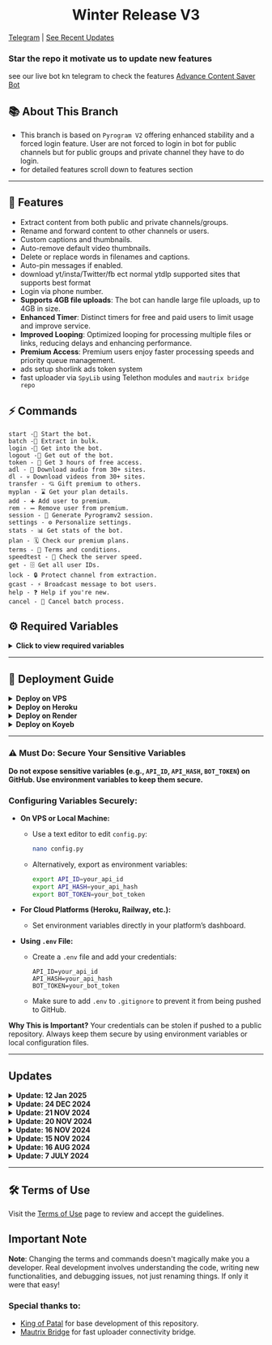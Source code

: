 <h1 align="center">
  Winter Release V3
</h1>

[Telegram](https://t.me/save_restricted_content_bots) | [See Recent Updates](https://github.com/devgaganin/Save-Restricted-Content-Bot-V2/tree/v3#updates)

### Star the repo it motivate us to update new features
see our live bot kn telegram to check the features [Advance Content Saver Bot](https://t.me/advance_content_saver_bot)

## 📚 About This Branch
- This branch is based on `Pyrogram V2` offering enhanced stability and a forced login feature. User are not forced to login in bot for public channels but for public groups and private channel they have to do login.
- for detailed features scroll down to features section

---

## 🔧 Features
- Extract content from both public and private channels/groups.
- Rename and forward content to other channels or users.
- Custom captions and thumbnails.
- Auto-remove default video thumbnails.
- Delete or replace words in filenames and captions.
- Auto-pin messages if enabled.
- download yt/insta/Twitter/fb ect normal ytdlp supported sites that supports best format
- Login via phone number.
- **Supports 4GB file uploads**: The bot can handle large file uploads, up to 4GB in size.
- **Enhanced Timer**: Distinct timers for free and paid users to limit usage and improve service.
- **Improved Looping**: Optimized looping for processing multiple files or links, reducing delays and enhancing performance.
- **Premium Access**: Premium users enjoy faster processing speeds and priority queue management.
- ads setup shorlink ads token system
- fast uploader via `SpyLib` using Telethon modules and `mautrix bridge repo`

## ⚡ Commands
```
start -🚀 Start the bot.
batch -🫠 Extract in bulk.
login -🔑 Get into the bot.
logout -🚪 Get out of the bot.
token - 🎲 Get 3 hours of free access.
adl - 👻 Download audio from 30+ sites.
dl - 💀 Download videos from 30+ sites.
transfer - 💘 Gift premium to others.
myplan - ⌛ Get your plan details.
add - ➕ Add user to premium.
rem - ➖ Remove user from premium.
session - 🧵 Generate Pyrogramv2 session.
settings - ⚙️ Personalize settings.
stats - 📊 Get stats of the bot.
plan - 🗓️ Check our premium plans.
terms - 🥺 Terms and conditions.
speedtest - 🚅 Check the server speed.
get - 🗄️ Get all user IDs.
lock - 🔒 Protect channel from extraction.
gcast - ⚡ Broadcast message to bot users.
help - ❓ Help if you're new.
cancel - 🚫 Cancel batch process.

```

## ⚙️ Required Variables

<details>
<summary><b>Click to view required variables</b></summary>

To run the bot, you'll need to configure a few sensitive variables. Here's how to set them up securely:

- **`API_ID`**: Your API ID from [telegram.org](https://my.telegram.org/auth).
- **`API_HASH`**: Your API Hash from [telegram.org](https://my.telegram.org/auth).
- **`BOT_TOKEN`**: Get your bot token from [@BotFather](https://t.me/botfather).
- **`OWNER_ID`**: Use [@missrose_bot](https://t.me/missrose_bot) to get your user ID by sending `/info`.
- **`CHANNEL_ID`**: The ID of the channel for forced subscription.
- **`LOG_GROUP`**: A group or channel where the bot logs messages. Forward a message to [@userinfobot](https://t.me/userinfobot) to get your channel/group ID.
- **`MONGO_DB`**: A MongoDB URL for storing session data (recommended for security).
  
### Additional Configuration Options:
- **`STRING`**: (Optional) Add your **premium account session string** here to allow 4GB file uploads. This is **optional** and can be left empty if not used.
- **`FREEMIUM_LIMIT`**: Default is `0`. Set this to any value you want to allow free users to extract content. If set to `0`, free users will not have access to any extraction features.
- **`PREMIUM_LIMIT`**: Default is `500`. This is the batch limit for premium users. You can customize this to allow premium users to process more links/files in one batch.
- **`YT_COOKIES`**: Yt cookies for downloading yt videos 
- **`INSTA_COOKIES`**: If you want to enable instagram downloading fill cookiesn

** How to get cookies ??** : use mozila firfox if on android or use chrome on desktop and download extension get this cookie or any Netscape Cookies (HTTP Cookies) extractor and use that 

### Monetization (Optional):
- **`WEBSITE_URL`**: (Optional) This is the domain for your monetization short link service. Provide the shortener's domain name, for example: `upshrink.com`. Do **not** include `www` or `https://`. The default link shortener is already set.
- **`AD_API`**: (Optional) The API key from your link shortener service (e.g., **Upshrink**, **AdFly**, etc.) to monetize links. Enter the API provided by your shortener.

> **Important:** Always keep your credentials secure! Never hard-code them in the repository. Use environment variables or a `.env` file.

</details>

---

## 🚀 Deployment Guide

<details>
<summary><b>Deploy on VPS</b></summary>

1. Fork the repo.
2. Update `config.py` with your values.
3. Run the following:
   ```bash
   sudo apt update
   sudo apt install ffmpeg git python3-pip
   git clone your_repo_link
   cd your_repo_name
   pip3 install -r requirements.txt
   python3 -m devgagan
   ```

- To run the bot in the background:
  ```bash
  screen -S gagan
  python3 -m devgagan
  ```
  - Detach: `Ctrl + A`, then `Ctrl + D`
  - To stop: `screen -r gagan` and `screen -S gagan -X quit`

</details>

<details>
<summary><b>Deploy on Heroku</b></summary>

1. Fork and Star the repo.
2. Click [Deploy on Heroku](https://heroku.com/deploy).
3. Enter required variables and click deploy ✅.

</details>

<details>
<summary><b>Deploy on Render</b></summary>

1. Fork and star the repo.
2. Edit `config.py` or set environment variables on Render.
3. Go to [render.com](https://render.com), sign up/log in.
4. Create a new web service, select the free plan.
5. Connect your GitHub repo and deploy ✅.

</details>

<details>
<summary><b>Deploy on Koyeb</b></summary>

1. Fork and star the repo.
2. Edit `config.py` or set environment variables on Koyeb.
3. Create a new service, select `Dockerfile` as build type.
4. Connect your GitHub repo and deploy ✅.

</details>

---
### ⚠️ Must Do: Secure Your Sensitive Variables

**Do not expose sensitive variables (e.g., `API_ID`, `API_HASH`, `BOT_TOKEN`) on GitHub. Use environment variables to keep them secure.**

### Configuring Variables Securely:

- **On VPS or Local Machine:**
  - Use a text editor to edit `config.py`:
    ```bash
    nano config.py
    ```
  - Alternatively, export as environment variables:
    ```bash
    export API_ID=your_api_id
    export API_HASH=your_api_hash
    export BOT_TOKEN=your_bot_token
    ```

- **For Cloud Platforms (Heroku, Railway, etc.):**
  - Set environment variables directly in your platform’s dashboard.

- **Using `.env` File:**
  - Create a `.env` file and add your credentials:
    ```
    API_ID=your_api_id
    API_HASH=your_api_hash
    BOT_TOKEN=your_bot_token
    ```
  - Make sure to add `.env` to `.gitignore` to prevent it from being pushed to GitHub.

**Why This is Important?**
Your credentials can be stolen if pushed to a public repository. Always keep them secure by using environment variables or local configuration files.

---

## Updates
<details>
<summary><b>Update: 12 Jan 2025</b></summary>
  
- Fixed blocking and stopping of bot
- Fixed public topic or not topic group extraction (no need of formatting link) login required
- added upload method for public group also
- added `freez` command to remove the expired user with summary (auto removal of funtion is added but still if you want to execute)
- rest explore the updates
</details>

<details>
  
<summary><b>Update: 24 DEC 2024</b></summary>

**1. 4GB Upload Support**  
   - **New feature**: The bot now supports **uploading files as large as 4GB**. This is particularly useful for users working with larger media content.  
   - **How to enable**: To allow **4GB file uploads**, you must add your **premium session string** in the `STRING` variable in the `config.py` file. This session string is only required for **premium users**.

**2. New Upload Method**  
   - A new, optimized **upload method** has been added for handling large file uploads more efficiently.  
   - **What changed**: Previously, large files could cause slow uploads or issues. This method helps avoid those problems and ensures smoother processing.  
   - **Note**: The upload method now handles large files seamlessly, reducing upload time and improving performance.

**3. Fixed Blocking Issue**  
   - **Resolved blocking issues**: We identified and fixed an issue that caused the bot to get blocked during the extraction or upload process, particularly when processing certain content.  
   - **How it works now**: The bot will continue to process and extract content without interruptions or blocks, improving reliability and reducing downtime.

**4. Added `/token` Method**  
   - **New command**: A new `/token` method has been added for **short link functionality**. This command generates a token for using monetization features.  
   - **Configuration**:  
     - To use this feature, you must configure the **API key** and **URL** for your short link provider.  
     - Fill in the `AD_API` (API key) and `WEBSITE_URL` (short link service domain) in the `config.py`.  
     - **Note**: This feature is optional and only needed if you plan to use the bot for monetizing links.

**5. Spylib Integration**  
   - **Spylib added**: We have integrated **Spylib** functionality to enhance certain features. Spylib helps improve the bot’s ability to extract and handle content.  
   - **How to set up**: For details on how to configure **Spylib**, refer to the **Spylib Code Section** in the README for a step-by-step guide.

**6. Fixed Button Issues**  
   - **Fixed broken button functionality**: There were issues where the bot’s buttons were not responding or clicking properly. This has been resolved, and now the buttons will work as expected.  
   - **What’s fixed**: Buttons for commands like `/start`, `/help`, `/cancel`, and others should now work smoothly.
**7. Added ytdlp back in this version:**
   - You can use command /dl or /adl for enabling this fill up ytdlp vars i.e. YT_COOKIES and INSTA_COOKIES
   - you have to rename `ytdl.txt` to `ytdl.py` if want to enable from `devgagan/modules/ytdl.txt`

### 🛠 Important Changes and Notes

**1. Filename Deletion Behavior**  
   - **Delete Word Behavior**: 
     - If a word is added to the **"delete words list"**, it **will not be used in the filename**. This ensures that unwanted words are completely excluded from the filenames.  
     - Example: If the word `deleteword` is added to the list, it will **not appear in the filename** under any circumstances.
  
   - **What’s the catch**:  
     - The **delete word functionality** now applies specifically to **filenames only**.  
     - For captions, you should use the **replacement method** (using spaces as a separator).

**2. Deleting Words in Captions**  
   - **How to delete words in captions**:  
     - If you want to delete words from captions, you should use the **replacement method**, where the word will be replaced with a space (`<space>`).  
     - This will ensure that words are replaced or deleted from captions but **not filenames**.  
     - **Example**:  
       - If you have the word `deleteword` in the caption, you can configure it in the replacement list like:  
         - `'deleteword' '<space>'`.  
       - This will replace `deleteword` with an empty space in the caption.

**3. More About the `/token` Method**  
   - **How to use**:  
     - After configuring the **AD_API** and **WEBSITE_URL** in the `config.py` file, use the `/token` command to generate short links.  
     - This allows you to generate monetized links for users, where you can set up a **link shortener** (e.g., **UpShrink**, **AdFly**) and monetize the bot’s links.
   - **Why use it**: This is helpful for people who want to earn revenue from the links processed by the bot. It's fully configurable, and you can integrate it with any supported short link provider.

**4. Other Fixes and Improvements**  
   - **Improved handling for batch processes**: The bot now handles **batch processes** more effectively and allows users to process multiple links at once.  
   - **Bug fixes**: Several minor bugs related to session management and batch cancellations have been addressed, ensuring a smoother user experience.

**⚙️ How to Configure</summary**

- **Set up `STRING` for 4GB Upload**:  
   - If you want to upload large files (up to 4GB), make sure to add your **premium session string(PYROGRAM V2)** in the `STRING` variable in `config.py`. This is optional and only needed for premium owner who want to allow 4GB upload.

- **Set up `AD_API` and `WEBSITE_URL` for Monetization**:  
   - To use the link shortener service for monetization, collect the API key and website URL from your shortener provider (e.g., **UpShrink**, **AdFly**) and add them to the `AD_API` and `WEBSITE_URL` variables in `config.py`.

- **Delete Word Configuration**:  
   - If you wish to configure words to be deleted from filenames, list them in the **delete word list**.  
   - For captions, use the replacement method where words will be replaced with `<space>`.

</details>

<details>
<summary><b>Update: 21 NOV 2024</b></summary>

- **Public Channels**: Removed login requirement for processing links from public channels.
- **Batch Size Limits**: New variables `FREEMIUM_LIMIT` and `PREMIUM_LIMIT` to manage batch sizes based on user type.
- **Important Note**: Set `FREEMIUM_LIMIT` to `0` to restrict link extraction.

</details>

<details>
<summary><b>Update: 20 NOV 2024</b></summary>

- **Batch Processing**: Prevents overlapping batch processes.
- **UserBot Management**: Safely stops `userbot` after all processes.
- **Bug Fixes**: Fixed issues with `userbot` stopping and overlapping processes.

</details>

<details>
<summary><b>Update: 16 NOV 2024</b></summary>

- Fixed issues with `.MOV` file handling and file renaming.
- Improved caption formatting.

</details>

<details>
<summary><b>Update: 15 NOV 2024</b></summary>

- Fixed reset button.
- Added support for topic-based groups.

</details>

<details>
<summary><b>Update: 16 AUG 2024</b></summary>

- Added `/logout` command to clear session data.
- Fixed premium membership expiration.

</details>

<details>
<summary><b>Update: 7 JULY 2024</b></summary>

- Introduced `/login` via phone number.
- Added auto-pinning of messages and other improvements.

</details>

---
## 🛠️ Terms of Use

Visit the [Terms of Use](https://github.com/devgaganin/Save-Restricted-Content-Bot-Repo/blob/master/TERMS_OF_USE.md) page to review and accept the guidelines.
## Important Note

**Note**: Changing the terms and commands doesn't magically make you a developer. Real development involves understanding the code, writing new functionalities, and debugging issues, not just renaming things. If only it were that easy!

### Special thanks to:
- [King of Patal](https://github.com/alreadydea) for base development of this repository.
- [Mautrix Bridge](https://github.com/mautrix/telegram) for fast uploader connectivity bridge.

